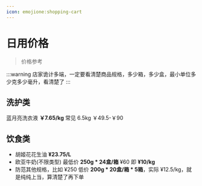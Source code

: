 ```yaml
---
icon: emojione:shopping-cart
---
```


# 日用价格

> 价格参考

:::warning 店家诡计多端，一定要看清楚商品规格，多少箱，多少盒，最小单位多少克多少毫升，看清楚了
:::

## 洗护类

蓝月亮洗衣液 **￥7.65/kg** 常见 6.5kg ￥49.5-￥90

## 饮食类

- 胡姬花花生油 **¥23.75/L**
- 欧亚牛奶(不限类型) 最低价 **250g * 24盒/箱** ¥60 即 **¥10/kg**
- 防范其他规格，比如 ¥250 低价 **200g * 20盒/箱 * 5箱**，实际 ¥12.5/kg，就是纯纯上当，算清楚了再下单
